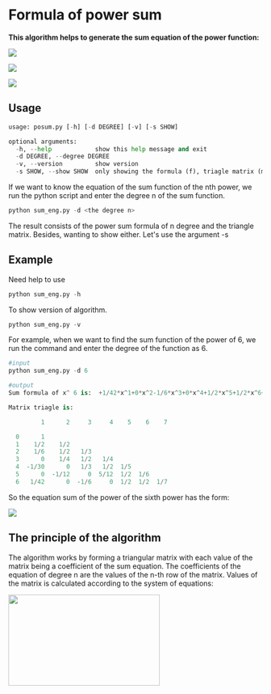 # Formula of power sum 
**This algorithm helps to generate the sum equation of the power function:** 

![](https://latex.codecogs.com/svg.image?\LARGE&space;\color{White}f(x)=\sum\limits_{x&space;=&space;1}^x&space;{{x^n}}=1^n&plus;2^n&plus;3^n&plus;\cdots&space;&plus;x^n&space;&space;,\left&space;(&space;n\geq&space;0&space;,\in&space;\mathbb{N}&space;\right&space;))

![](https://latex.codecogs.com/png.image?\inline&space;\huge&space;\dpi{80}\color{white}&space;f(x):&space;\textrm{the&space;power&space;function&space;of&space;n&space;degree}&space;&space;)

![](https://latex.codecogs.com/png.image?\inline&space;\huge&space;\dpi{80}\color{white}&space;n:&space;\textrm{degree&space;of&space;function}&space;&space;)
## Usage
```python
usage: posum.py [-h] [-d DEGREE] [-v] [-s SHOW]

optional arguments:
  -h, --help            show this help message and exit
  -d DEGREE, --degree DEGREE
  -v, --version         show version
  -s SHOW, --show SHOW  only showing the formula (f), triagle matrix (m) or both (b)[default]?
```

If we want to know the equation of the sum function of the nth power, we run the python script and enter the degree n of the sum function. 
```python
python sum_eng.py -d <the degree n>
```
The result consists of the power sum formula of n degree and the triangle matrix. Besides, wanting to show either. Let's use the argument -s

## Example
Need help to use
```python
python sum_eng.py -h
```

To show version of algorithm.
```python
python sum_eng.py -v
```
For example, when we want to find the sum function of the power of 6, we run the command and enter the degree of the function as 6.
```python
#input
python sum_eng.py -d 6

#output
Sum formula of x^ 6 is:  +1/42*x^1+0*x^2-1/6*x^3+0*x^4+1/2*x^5+1/2*x^6+1/7*x^7

Matrix triagle is:

         1      2     3     4    5    6    7

  0      1
  1    1/2    1/2
  2    1/6    1/2   1/3
  3      0    1/4   1/2   1/4
  4  -1/30      0   1/3   1/2  1/5
  5      0  -1/12     0  5/12  1/2  1/6
  6   1/42      0  -1/6     0  1/2  1/2  1/7
```
So the equation sum of the power of the sixth power has the form:

![](https://latex.codecogs.com/svg.image?\color{White}f(x)=\sum_{x=1}^{x}x^6=\frac{1}{42}.x^{1}-\frac{1}{6}.x^{3}&plus;\frac{1}{2}.x^{5}&plus;\frac{1}{2}.x^{6}&plus;\frac{1}{7}.x^{7})

## The principle of the algorithm
The algorithm works by forming a triangular matrix with each value of the matrix being a coefficient of the sum equation. The coefficients of the equation of degree n are the values of the n-th row of the matrix.
Values of the matrix is calculated according to the system of equations:

<a href="url"><img src="https://latex.codecogs.com/png.image?\inline&space;\huge&space;\dpi{200}\color{white}&space;\left\{&space;\begin{array}{l}{a_{ij}}&space;=&space;\frac{j}{i}&space;\times&space;{a_{(i&space;-&space;1)(j&space;-&space;1)}}\\{a_{10}}&space;=&space;1\\\sum\limits_{k&space;=&space;1}^i&space;{{a_{kj}}{\rm{&space;=&space;&space;1&space;&space;,}}\forall&space;{\rm{i,j}}}&space;\end{array}&space;\right.\" align="center" height="180" width="300" ></a>


